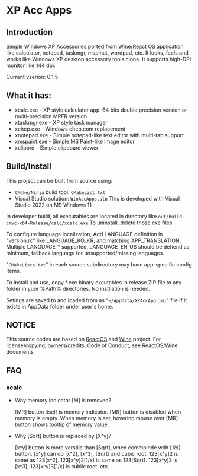 XP Acc Apps
======

## Introduction
Simple Windows XP Accessories ported from Wine/React OS application
like calculator, notepad, taskmgr, mspinat, wordpad, etc.
It looks, feels and works like Windows XP desktop accessory tools clone.
It supports high-DPI monitor like 144 dpi.

Current vserion: 0.1.5

## What it has:

 * xcalc.exe -
   XP style calculator app. 64 bits double precision version
   or multi-precision MPFR version
 * xtaskmgr.exe -
   XP style task manager
 * xchcp.exe - Windows chcp.com replacement
 * xnotepad.exe -
   Simple notepad-like text editor with multi-tab support
 * xmspaint.exe -
   Simple MS Paint-like image editor
 * xclipbrd -
   Simple clipboard viewer

## Build/Install

This project can be built from source using:
 * `CMake/Ninja` build tool: `CMakeList.txt`
 * Visual Studio solution: `WinAccApps.sln`
This is developed with Visual Studio 2022 on MS Windows 11

In developer build, all executables are located in directory like
`out/build-cmvc-x64-Release/calc/xcalc.exe`
To uninstall, delete those exe files.

To configure language localization, Add LANGUAGE definition
in "version.rc" like LANGUAGE_KO_KR, and matching APP_TRANSLATION.
Multiple LANGUAGE_* supported.
LANGUAGE_EN_US should be defiend as minimum,
fallback language for unsupported/missing languages.

"`CMakeLists.txt`" in each source subdirectory may have app-specific config items.

To install and use, copy *.exe binary excutables in release ZIP file
to any folder in yuor %Path% directories. No instllation is needed.

Setings are saved to and loaded from as "`~/AppData/XPAccApp.ini`" file
if it exists in AppData folder under user's home.

## NOTICE

This source codes are based on [ReactOS](https://github.com/reactos/reactos)
and [Wine](https://github.com/wine-mirror/wine) project.
For license/copying, owners/credits, Code of Conduct, see ReactOS/Wine documents

## FAQ

### xcalc
 * Why memory indicator [M] is removed?<P>
[MR] button itself is memory indicator. [MR] button is
disabled when memory is empty. When memory is set,
hovering mouse over [MR] button shows tooltip of memory value.

 * Why [Sqrt] button is replaced by [X^y]?<P>
[x^y] button is more verstile than [Sqrt], when commbinde with [1/x] button.
[x^y] can do [x^2], [x^3], [Sqrt] and cubic root.
123[x^y]2 is same as 123[x^2]. 123[x^y]2[1/x] is same as 123[Sqrt].
123[x^y]3 is [x^3], 123[x^y]3[1/x] is cublic root, etc.

